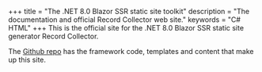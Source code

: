 +++
title = "The .NET 8.0 Blazor SSR static site toolkit"
description = "The documentation and official Record Collector web site."
keywords = "C# HTML"
+++
This is the official site for the .NET 8.0 Blazor SSR static site generator Record Collector.

The [Github repo](https://github.com/krompaco/record-collector) has the framework code, templates and content that make up this site.
